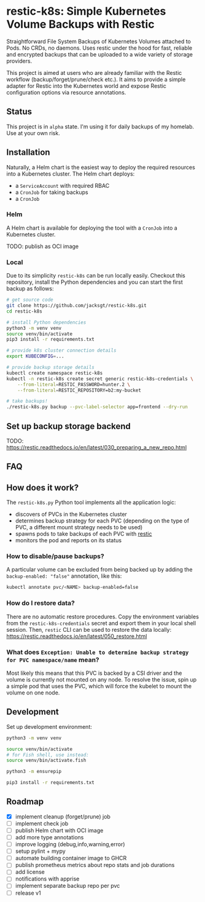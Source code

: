 # restic-k8s: Simple Kubernetes Volume Backups with Restic

Straightforward File System Backups of Kubernetes Volumes attached to Pods. No CRDs, no daemons.
Uses restic under the hood for fast, reliable and encrypted backups that can be uploaded to a wide variety of storage providers.

This project is aimed at users who are already familiar with the Restic workflow (backup/forget/prune/check etc.).
It aims to provide a simple adapter for Restic into the Kubernetes world and expose Restic configuration options via resource annotations.

## Status

This project is in `alpha` state.
I'm using it for daily backups of my homelab.
Use at your own risk.

## Installation

Naturally, a Helm chart is the easiest way to deploy the required resources into a Kubernetes cluster.
The Helm chart deploys:

* a `ServiceAccount` with required RBAC
* a `CronJob` for taking backups
* a `CronJob `

### Helm

A Helm chart is available for deploying the tool with a `CronJob` into a Kubernetes cluster.

TODO: publish as OCI image

### Local

Due to its simplicity `restic-k8s` can be run locally easily.
Checkout this repository, install the Python dependencies and you can start the first backup as follows:

```sh
# get source code
git clone https://github.com/jacksgt/restic-k8s.git
cd restic-k8s

# install Python dependencies
python3 -m venv venv
source venv/bin/activate
pip3 install -r requirements.txt

# provide k8s cluster connection details
export KUBECONFIG=...

# provide backup storage details
kubectl create namespace restic-k8s
kubectl -n restic-k8s create secret generic restic-k8s-credentials \
    --from-literal=RESTIC_PASSWORD=hunter.2 \
    --from-literal=RESTIC_REPOSITORY=b2:my-bucket

# take backups!
./restic-k8s.py backup --pvc-label-selector app=frontend --dry-run
```

## Set up backup storage backend

TODO: https://restic.readthedocs.io/en/latest/030_preparing_a_new_repo.html

## FAQ

## How does it work?

The `restic-k8s.py` Python tool implements all the application logic:

* discovers of PVCs in the Kubernetes cluster
* determines backup strategy for each PVC (depending on the type of PVC, a different mount strategy needs to be used)
* spawns pods to take backups of each PVC with [restic](https://github.com/restic/restic/)
* monitors the pod and reports on its status

### How to disable/pause backups?

A particular volume can be excluded from being backed up by adding the `backup-enabled: "false"` annotation, like this:

```sh
kubectl annotate pvc/<NAME> backup-enabled=false
```

### How do I restore data?

There are no automatic restore procedures.
Copy the environment variables from the `restic-k8s-credentials` secret and export them in your local shell session.
Then, `restic` CLI can be used to restore the data locally: <https://restic.readthedocs.io/en/latest/050_restore.html>

### What does `Exception: Unable to determine backup strategy for PVC namespace/name` mean?

Most likely this means that this PVC is backed by a CSI driver and the volume is currently not mounted on any node. To resolve the issue, spin up a simple pod that uses the PVC, which will force the kubelet to mount the volume on one node.

## Development

Set up development environment:

```sh
python3 -m venv venv

source venv/bin/activate
# for Fish shell, use instead:
source venv/bin/activate.fish

python3 -m ensurepip

pip3 install -r requirements.txt
```

## Roadmap

- [x] implement cleanup (forget/prune) job
- [ ] implement check job
- [ ] publish Helm chart with OCI image
- [ ] add more type annotations
- [ ] improve logging (debug,info,warning,error)
- [ ] setup pylint + mypy
- [ ] automate building container image to GHCR
- [ ] publish prometheus metrics about repo stats and job durations
- [ ] add license
- [ ] notifications with apprise
- [ ] implement separate backup repo per pvc
- [ ] release v1
